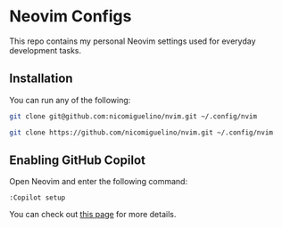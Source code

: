 # Neovim Configs

This repo contains my personal Neovim settings used for everyday development tasks.

## Installation

You can run any of the following:

```bash
git clone git@github.com:nicomiguelino/nvim.git ~/.config/nvim
```

```bash
git clone https://github.com/nicomiguelino/nvim.git ~/.config/nvim
```

## Enabling GitHub Copilot

Open Neovim and enter the following command:

```
:Copilot setup
```

You can check out [this page][1] for more details.

[1]: https://docs.github.com/en/copilot/getting-started-with-github-copilot/getting-started-with-github-copilot-in-neovim
